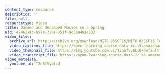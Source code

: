 ```yaml
---
content_type: resource
description: ''
file: null
resourcetype: Video
title: Damped and Undamped Masses on a Spring
uid: 424625ac-657e-720e-351f-9e55a4a3e532
video_files:
  archive_url: http://archive.org/download/MIT8.03SCF16/MIT8_03SCF16_lec02_300k.mp4
  video_captions_file: https://open-learning-course-data-rc.s3.amazonaws.com/8-03sc-physics-iii-vibrations-and-waves-fall-2016/06cbe36eb7f05f8e842f6b2ad116724a_T2n6fVybLcU.vtt
  video_thumbnail_file: https://img.youtube.com/vi/T2n6fVybLcU/default.jpg
  video_transcript_file: https://open-learning-course-data-rc.s3.amazonaws.com/8-03sc-physics-iii-vibrations-and-waves-fall-2016/181f8eb48583f31dbdfaa795b4b07424_T2n6fVybLcU.pdf
video_metadata:
  youtube_id: T2n6fVybLcU
---
```

